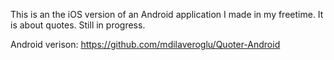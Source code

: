 This is an the iOS version of an Android application I made in my freetime. It is about quotes. Still in progress.

Android verison: https://github.com/mdilaveroglu/Quoter-Android
